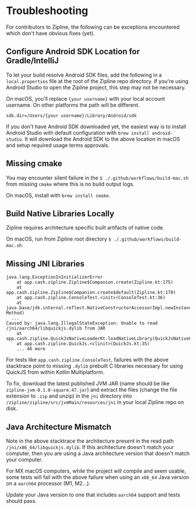 # Troubleshooting

For contributors to Zipline, the following can be exceptions encountered which don't have obvious fixes (yet).

## Configure Android SDK Location for Gradle/IntelliJ

To let your build resolve Android SDK files, add the following in a `local.properties` file at the root of the Zipline repo directory. If you're using Android Studio to open the Zipline project, this step may not be necessary.

On macOS, you'll replace `{your username}` with your local account username. On other platforms the path will be different.

```
sdk.dir=/Users/{your username}/Library/Android/sdk
```

If you don't have Android SDK downloaded yet, the easiest way is to install Android Studio with default configuration with `brew install android-studio`. It will download the Android SDK to the above location in macOS and setup required usage terms approvals.

## Missing cmake

You may encounter silent failure in the `$ ./.github/workflows/build-mac.sh` from missing `cmake` where this is no build output logs. 

On macOS, install with `brew install cmake`. 

## Build Native Libraries Locally

Zipline requires architecture specific built artifacts of native code.

On macOS, run from Zipline root directory `$ ./.github/workflows/build-mac.sh`.

## Missing JNI Libraries

```
java.lang.ExceptionInInitializerError
	at app.cash.zipline.Zipline$Companion.create(Zipline.kt:175)
	at app.cash.zipline.Zipline$Companion.create$default(Zipline.kt:170)
	at app.cash.zipline.ConsoleTest.<init>(ConsoleTest.kt:36)
	at java.base/jdk.internal.reflect.NativeConstructorAccessorImpl.newInstance0(Native Method)
  ...
Caused by: java.lang.IllegalStateException: Unable to read /jni/aarch64/libquickjs.dylib from JAR
	at app.cash.zipline.QuickJsNativeLoaderKt.loadNativeLibrary(QuickJsNativeLoader.kt:36)
	at app.cash.zipline.QuickJs.<clinit>(QuickJs.kt:35)
	... 46 more
```

For tests like `app.cash.zipline.ConsoleTest`, failures with the above stacktrace point to missing `.dylib` prebuilt C libraries necessary for using QuickJS from within Kotlin Multiplatform.

To fix, download the latest published JVM JAR (name should be like `zipline-jvm-0.1.0-square.47.jar`) and extract the files (change the file extension to `.zip` and unzip) in the `jni` directory into `/zipline/zipline/src/jvmMain/resources/jni` in your local Zipline repo on disk.

## Java Architecture Mismatch

Note in the above stacktrace the architecture present in the read path `/jni/x86_64/libquickjs.dylib`. If this architecture doesn't match your computer, then you are using a Java architecture version that doesn't match your computer.

For MX macOS computers, while the project will compile and seem usable, some tests will fail with the above failure when using an `x86_64` Java version on a `aarch64` processor (M1, M2...).

Update your Java version to one that includes `aarch64` support and tests should pass.
